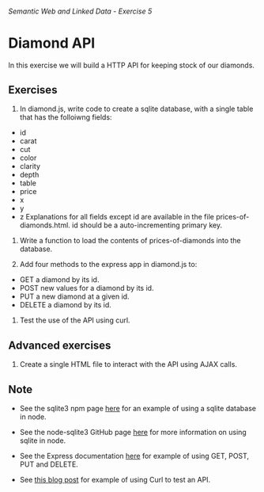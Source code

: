 ###### Semantic Web and Linked Data - Exercise 5
# Diamond API
In this exercise we will build a HTTP API for keeping stock of our diamonds.

## Exercises
1. In diamond.js, write code to create a sqlite database, with a single table that has the folloiwng fields:
  - id
  - carat
  - cut
  - color
  - clarity
  - depth
  - table
  - price
  - x
  - y
  - z
Explanations for all fields except id are available in the file prices-of-diamonds.html.
id should be a auto-incrementing primary key.

1. Write a function to load the contents of prices-of-diamonds into the database.

1. Add four methods to the express app in diamond.js to:
  - GET a diamond by its id.
  - POST new values for a diamond by its id.
  - PUT a new diamond at a given id.
  - DELETE a diamond by its id.

1. Test the use of the API using curl.

## Advanced exercises
1. Create a single HTML file to interact with the API using AJAX calls.

## Note
- See the sqlite3 npm page [here](https://www.npmjs.com/package/sqlite3) for an example of using a sqlite database in node.

- See the node-sqlite3 GitHub page [here](https://github.com/mapbox/node-sqlite3) for more information on using sqlite in node.

- See the Express documentation [here](http://expressjs.com/starter/basic-routing.html) for example of using GET, POST, PUT and DELETE.

- See [this blog post](http://blogs.plexibus.com/2009/01/15/rest-esting-with-curl/) for example of using Curl to test an API.